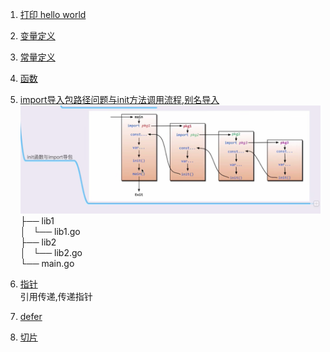 1. [打印 hello world ](./hello/hello.go)   
2. [变量定义](./variable/variable.go)  
3. [常量定义](./const/const.go)  
4. [函数](./func/func.go)  
5. [import导入包路径问题与init方法调用流程,别名导入](./import/main.go)  
    ![img.png](img.png)  
    ├── lib1  
    │   └── lib1.go  
    ├── lib2  
    │   └── lib2.go  
    └── main.go  

6. [指针](./pointer/pointer.go)  
引用传递,传递指针  
7. [defer](./defer/defer.go)  
8. [切片](./slice/slice.go)  
      